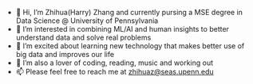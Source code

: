 - 👋 Hi, I’m Zhihua(Harry) Zhang and currently pursing a MSE degree in Data Science @ University of Pennsylvania
- 👀 I’m interested in combining ML/AI and human insights to better understand data and solve real problems
- 🌱 I’m excited about learning new technology that makes better use of big data and improves our life
- 💞️ I’m also a lover of coding, reading, music and working out
- 📫 Please feel free to reach me at zhihuaz@seas.upenn.edu

<!---
zhihua-zhang/zhihua-zhang is a ✨ special ✨ repository because its `README.md` (this file) appears on your GitHub profile.
You can click the Preview link to take a look at your changes.
--->
